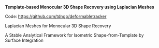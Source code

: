 **Template-based Monocular 3D Shape Recovery using Laplacian Meshes**

Code: https://github.com/tdngo/deformabletracker

Laplacian Meshes for Monocular 3D Shape Recovery

A Stable Analytical Framework for Isometric Shape-from-Template by Surface Integration   
